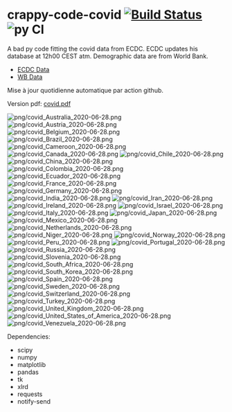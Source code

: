 # crappy-code-covid [![Build Status](https://cloud.drone.io/api/badges/a-lemonnier/crappy-code-covid/status.svg)](https://cloud.drone.io/a-lemonnier/crappy-code-covid) ![py CI](https://github.com/a-lemonnier/crappy-code-covid/workflows/py%20CI/badge.svg)
 
A bad py code fitting the covid data from ECDC. ECDC updates his database at 12h00 CEST atm. Demographic data are from World Bank.
 
- [ECDC Data](https://www.ecdc.europa.eu/en/publications-data/download-todays-data-geographic-distribution-covid-19-cases-worldwide)
- [WB Data](https://data.worldbank.org/indicator/sp.pop.totl)
 
 
Mise à jour quotidienne automatique par action github.
 
Version pdf: [covid.pdf](https://github.com/a-lemonnier/crappy-code-covid/raw/master/covid.pdf)
 
![png/covid_Australia_2020-06-28.png](png/covid_Australia_2020-06-28.png)
![png/covid_Austria_2020-06-28.png](png/covid_Austria_2020-06-28.png)
![png/covid_Belgium_2020-06-28.png](png/covid_Belgium_2020-06-28.png)
![png/covid_Brazil_2020-06-28.png](png/covid_Brazil_2020-06-28.png)
![png/covid_Cameroon_2020-06-28.png](png/covid_Cameroon_2020-06-28.png)
![png/covid_Canada_2020-06-28.png](png/covid_Canada_2020-06-28.png)
![png/covid_Chile_2020-06-28.png](png/covid_Chile_2020-06-28.png)
![png/covid_China_2020-06-28.png](png/covid_China_2020-06-28.png)
![png/covid_Colombia_2020-06-28.png](png/covid_Colombia_2020-06-28.png)
![png/covid_Ecuador_2020-06-28.png](png/covid_Ecuador_2020-06-28.png)
![png/covid_France_2020-06-28.png](png/covid_France_2020-06-28.png)
![png/covid_Germany_2020-06-28.png](png/covid_Germany_2020-06-28.png)
![png/covid_India_2020-06-28.png](png/covid_India_2020-06-28.png)
![png/covid_Iran_2020-06-28.png](png/covid_Iran_2020-06-28.png)
![png/covid_Ireland_2020-06-28.png](png/covid_Ireland_2020-06-28.png)
![png/covid_Israel_2020-06-28.png](png/covid_Israel_2020-06-28.png)
![png/covid_Italy_2020-06-28.png](png/covid_Italy_2020-06-28.png)
![png/covid_Japan_2020-06-28.png](png/covid_Japan_2020-06-28.png)
![png/covid_Mexico_2020-06-28.png](png/covid_Mexico_2020-06-28.png)
![png/covid_Netherlands_2020-06-28.png](png/covid_Netherlands_2020-06-28.png)
![png/covid_Niger_2020-06-28.png](png/covid_Niger_2020-06-28.png)
![png/covid_Norway_2020-06-28.png](png/covid_Norway_2020-06-28.png)
![png/covid_Peru_2020-06-28.png](png/covid_Peru_2020-06-28.png)
![png/covid_Portugal_2020-06-28.png](png/covid_Portugal_2020-06-28.png)
![png/covid_Russia_2020-06-28.png](png/covid_Russia_2020-06-28.png)
![png/covid_Slovenia_2020-06-28.png](png/covid_Slovenia_2020-06-28.png)
![png/covid_South_Africa_2020-06-28.png](png/covid_South_Africa_2020-06-28.png)
![png/covid_South_Korea_2020-06-28.png](png/covid_South_Korea_2020-06-28.png)
![png/covid_Spain_2020-06-28.png](png/covid_Spain_2020-06-28.png)
![png/covid_Sweden_2020-06-28.png](png/covid_Sweden_2020-06-28.png)
![png/covid_Switzerland_2020-06-28.png](png/covid_Switzerland_2020-06-28.png)
![png/covid_Turkey_2020-06-28.png](png/covid_Turkey_2020-06-28.png)
![png/covid_United_Kingdom_2020-06-28.png](png/covid_United_Kingdom_2020-06-28.png)
![png/covid_United_States_of_America_2020-06-28.png](png/covid_United_States_of_America_2020-06-28.png)
![png/covid_Venezuela_2020-06-28.png](png/covid_Venezuela_2020-06-28.png)
 
Dependencies:
- scipy
- numpy
- matplotlib
- pandas
- tk
- xlrd
- requests
- notify-send

